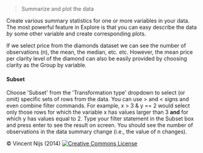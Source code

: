 > Summarize and plot the data

Create various summary statistics for one or more variables in your data. The most powerful feature in Explore is that you can easy describe the data _by_ some other variable and create corresponding plots. 

If we select price from the diamonds dataset we can see the number of observations (n), the mean, the median, etc. etc. However,  the mean price per clarity level of the diamond can also be easily provided by choosing clarity as the Group by variable.

#### Subset

Choose 'Subset' from the 'Transformation type' dropdown to select (or omit) specific sets of rows from the data. You can use > and < signs and even combine filter commands. For example, x > 3 & y == 2 would select only those rows for which the variable x has values larger than 3 __and__ for which y has values equal to 2. Type your filter statement in the Subset box and press enter to see the result on screen. You should see the number of observations in the data summary change (i.e., the value of n changes).


&copy; Vincent Nijs (2014) <a rel="license" href="http://creativecommons.org/licenses/by-nc-sa/4.0/" target="_blank"><img alt="Creative Commons License" style="border-width:0" src
="imgs/80x15.png" /></a>
